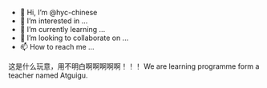 - 👋 Hi, I’m @hyc-chinese
- 👀 I’m interested in ...
- 🌱 I’m currently learning ...
- 💞️ I’m looking to collaborate on ...
- 📫 How to reach me ...

<!---
hyc-chinese/hyc-chinese is a ✨ special ✨ repository because its `README.md` (this file) appears on your GitHub profile.
You can click the Preview link to take a look at your changes.
--->
这是什么玩意，用不明白啊啊啊啊啊！！！
We are learning programme form a teacher named Atguigu.
